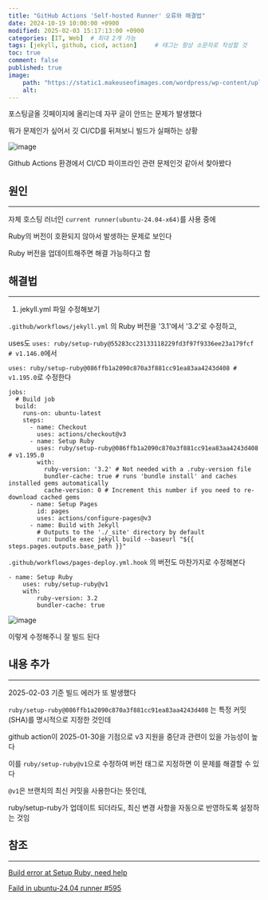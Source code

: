 ```yaml
---
title: "GitHub Actions 'Self-hosted Runner' 오류와 해결법"
date: 2024-10-19 10:00:00 +0900
modified: 2025-02-03 15:17:13:00 +0900
categories: [IT, Web]  # 최대 2개 가능
tags: [jekyll, github, cicd, action]     # 태그는 항상 소문자로 작성할 것
toc: true
comment: false
published: true
image:
    path: "https://static1.makeuseofimages.com/wordpress/wp-content/uploads/2015/06/windows-batch-files.jpg"
    alt: 
---
```


포스팅글올 깃페이지에 올리는데 자꾸 글이 안뜨는 문제가 발생했다

뭐가 문제인가 싶어서 깃 CI/CD를 뒤져보니 빌드가 실패하는 상황

![image](https://github.com/user-attachments/assets/59bcc695-5200-44ae-9d3e-851dd27a2f34)

Github Actions 환경에서 CI/CD 파이프라인 관련 문제인것 같아서 찾아봤다

## 원인
---

자체 호스팅 러너인 `current runner(ubuntu-24.04-x64)`를 사용 중에

Ruby의 버전이 호환되지 않아서 발생하는 문제로 보인다

Ruby 버전을 업데이트해주면 해결 가능하다고 함

## 해결법
---

1. jekyll.yml 파일 수정해보기

`.github/workflows/jekyll.yml` 의 Ruby 버전을 '3.1'에서 '3.2'로 수정하고, 

uses도 `uses: ruby/setup-ruby@55283cc23133118229fd3f97f9336ee23a179fcf # v1.146.0`에서 

`uses: ruby/setup-ruby@086ffb1a2090c870a3f881cc91ea83aa4243d408 # v1.195.0`로 수정한다

```
jobs:
  # Build job
  build:
    runs-on: ubuntu-latest
    steps:
      - name: Checkout
        uses: actions/checkout@v3
      - name: Setup Ruby
        uses: ruby/setup-ruby@086ffb1a2090c870a3f881cc91ea83aa4243d408 # v1.195.0
        with:
          ruby-version: '3.2' # Not needed with a .ruby-version file
          bundler-cache: true # runs 'bundle install' and caches installed gems automatically
          cache-version: 0 # Increment this number if you need to re-download cached gems
      - name: Setup Pages
        id: pages
        uses: actions/configure-pages@v3
      - name: Build with Jekyll
        # Outputs to the './_site' directory by default
        run: bundle exec jekyll build --baseurl "${{ steps.pages.outputs.base_path }}"
```

`.github/workflows/pages-deploy.yml.hook` 의 버전도 마찬가지로 수정해본다

```
- name: Setup Ruby
    uses: ruby/setup-ruby@v1
    with:
        ruby-version: 3.2
        bundler-cache: true
```

![image](https://github.com/user-attachments/assets/94865283-20ec-41aa-896d-3298a5d1e062)

이렇게 수정해주니 잘 빌드 된다

## 내용 추가
---

2025-02-03 기준 빌드 에러가 또 발생했다

`ruby/setup-ruby@086ffb1a2090c870a3f881cc91ea83aa4243d408` 는 특정 커밋(SHA)를 명시적으로 지정한 것인데

github action이 2025-01-30을 기점으로 v3 지원을 중단과 관련이 있을 가능성이 높다

이를 `ruby/setup-ruby@v1`으로 수정하여 버전 태그로 지정하면 이 문제를 해결할 수 있다

`@v1`은 브랜치의 최신 커밋을 사용한다는 뜻인데, 

ruby/setup-ruby가 업데이트 되더라도, 최신 변경 사항을 자동으로 반영하도록 설정하는 것임

## 참조
---

[Build error at Setup Ruby, need help](https://talk.jekyllrb.com/t/build-error-at-setup-ruby-need-help/8791)

[Faild in ubuntu-24.04 runner #595](https://github.com/ruby/setup-ruby/issues/595) 
